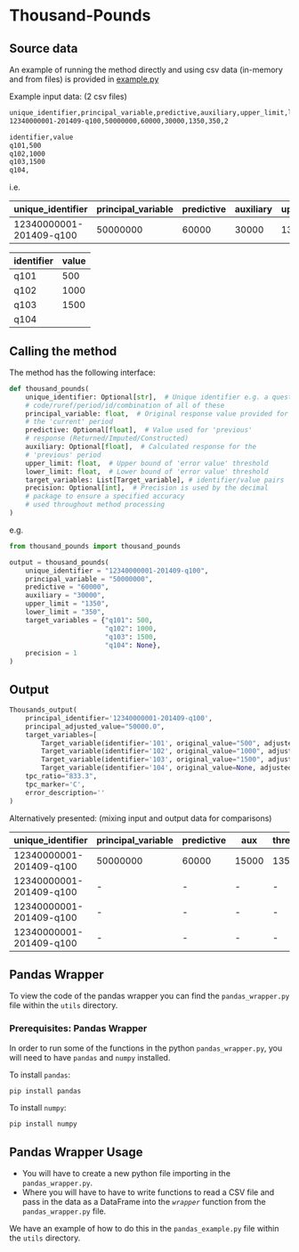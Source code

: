 # Thousand-Pounds

## Source data

An example of running the method directly and using csv data (in-memory and from files) is provided in [example.py](example.py)

Example input data: (2 csv files)

```bash
unique_identifier,principal_variable,predictive,auxiliary,upper_limit,lower_limit,precision
12340000001-201409-q100,50000000,60000,30000,1350,350,2

identifier,value
q101,500
q102,1000
q103,1500
q104,
```

i.e.

|unique_identifier|principal_variable|predictive|auxiliary|upper_limit|lower_limit|precision
|---|---|---|---|---|---|---|
12340000001-201409-q100|50000000|60000|30000|1350|350|2

|identifier| value
|---|----|
q101| 500
q102| 1000
q103| 1500
q104|

## Calling the method

The method has the following interface:

```python
def thousand_pounds(
    unique_identifier: Optional[str],  # Unique identifier e.g. a question
    # code/ruref/period/id/combination of all of these
    principal_variable: float,  # Original response value provided for
    # the 'current' period
    predictive: Optional[float],  # Value used for 'previous'
    # response (Returned/Imputed/Constructed)
    auxiliary: Optional[float],  # Calculated response for the
    # 'previous' period
    upper_limit: float,  # Upper bound of 'error value' threshold
    lower_limit: float,  # Lower bound of 'error value' threshold
    target_variables: List[Target_variable], # identifier/value pairs
    precision: Optional[int],  # Precision is used by the decimal
    # package to ensure a specified accuracy
    # used throughout method processing
)
```

e.g.

```python
from thousand_pounds import thousand_pounds

output = thousand_pounds(
    unique_identifier = "12340000001-201409-q100",
    principal_variable = "50000000",
    predictive = "60000",
    auxiliary = "30000",
    upper_limit = "1350",
    lower_limit = "350",
    target_variables = {"q101": 500,
                        "q102": 1000,
                        "q103": 1500,
                        "q104": None},
    precision = 1
)
```

## Output

```python
Thousands_output(
    principal_identifier='12340000001-201409-q100',
    principal_adjusted_value="50000.0",
    target_variables=[
        Target_variable(identifier='101', original_value="500", adjusted_value="0.5"),
        Target_variable(identifier='102', original_value="1000", adjusted_value="1.0"),
        Target_variable(identifier='103', original_value="1500", adjusted_value="1.5"),
        Target_variable(identifier='104', original_value=None, adjusted_value=None)],
    tpc_ratio="833.3",
    tpc_marker='C',
    error_description=''
)
```

Alternatively presented: (mixing input and output data for comparisons)

| unique_identifier       |principal_variable|predictive|aux|threshold_upper|threshold_lower| tpc_marker | tpc_ratio |principal_adjusted_value|target_variable|target_adjusted_value
|-------------------------|---|---|---|---|---|------------|-----------|---|---|---|
 12340000001-201409-q100 |50000000|60000|15000|1350|350| C          | 1000.0    |50000.0|q101|0.5
 12340000001-201409-q100 |-|-|-|-|-| -          | -         |-|q102|1
 12340000001-201409-q100 |-|-|-|-|-| -          | -         |-|q103|1.5
 12340000001-201409-q100 |-|-|-|-|-| -          | -         |-|q104||

## Pandas Wrapper

To view the code of the pandas wrapper you can find the `pandas_wrapper.py` file within the `utils` directory.

### Prerequisites: Pandas Wrapper

In order to run some of the functions in the python `pandas_wrapper.py`, you will need to have `pandas` and `numpy` installed.

To install `pandas`:

```python
pip install pandas
```

To install `numpy`:

```python
pip install numpy
```

## Pandas Wrapper Usage

- You will have to create a new python file importing in the `pandas_wrapper.py`.
- Where you will have to have to write functions to read a CSV file and pass in the data as a DataFrame into the *`wrapper`* function from the `pandas_wrapper.py` file.

We have an example of how to do this in the `pandas_example.py` file within the `utils` directory.
